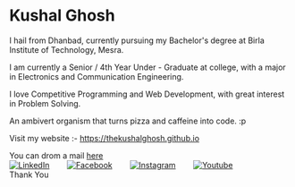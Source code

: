 <h1> Kushal Ghosh </h1>
I hail from Dhanbad, currently pursuing my Bachelor's degree at Birla Institute of Technology, Mesra.<br>

I am currently a Senior / 4th Year Under - Graduate at college, with a major in Electronics and Communication Engineering.<br>

I love Competitive Programming and Web Development, with great interest in Problem Solving.<br>

An ambivert organism that turns pizza and caffeine into code. :p <br>


Visit my website :- https://thekushalghosh.github.io <br>

You can drom a mail [here](mailto:kushalghosh08@gmail.com) <br>
[![LinkedIn](https://img.shields.io/badge/-KushalGhosh-blue?style=social&logo=Linkedin&link=https://www.linkedin.com/in/thekushalghosh)](https://www.linkedin.com/in/thekushalghosh) &nbsp;&nbsp;&nbsp;&nbsp;&nbsp;&nbsp;
[![Facebook](https://img.shields.io/badge/-KushalGhosh-blue?style=social&logo=Facebook&link=https://www.facebook.com/thekushalghosh)](https://www.facebook.com/thekushalghosh) &nbsp;&nbsp;&nbsp;&nbsp;&nbsp;&nbsp;
[![Instagram](https://img.shields.io/badge/-KushalGhosh-blue?style=social&logo=Instagram&link=https://www.instagram.com/thekushalghosh)](https://www.instagram.com/thekushalghosh) &nbsp;&nbsp;&nbsp;&nbsp;&nbsp;&nbsp;
[![Youtube](https://img.shields.io/badge/-KushalGhosh-blue?style=social&logo=YOuTube&link=https://www.youtube.com/channel/UCFsWM_b8NMRPbN70p-xGG7g)](https://www.youtube.com/channel/UCFsWM_b8NMRPbN70p-xGG7g) &nbsp;&nbsp;&nbsp;&nbsp;&nbsp;&nbsp; <br>
Thank You
